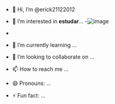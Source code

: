 - 👋 Hi, I’m @erick21122012
- 👀 I’m interested in **estudar**...
-![image](https://github.com/user-attachments/assets/d8c443fc-b5e5-4212-aa62-e5ea5d4488e0)

-
- 🌱 I’m currently learning ...
- 💞️ I’m looking to collaborate on ...
- 📫 How to reach me ...
- 😄 Pronouns: ...
- ⚡ Fun fact: ...

<!---
erick21122012/erick21122012 is a ✨ special ✨ repository because its `README.md` (this file) appears on your GitHub profile.
You can click the Preview link to take a look at your changes.
--->
